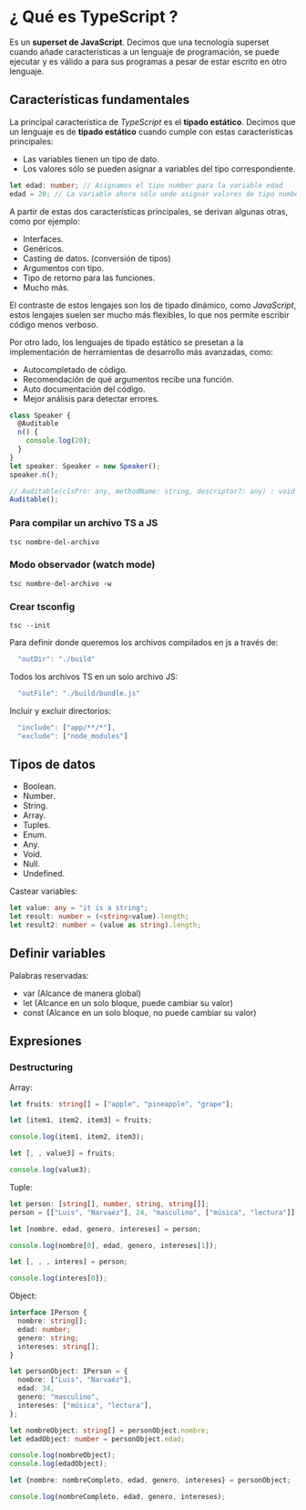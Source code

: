 # ¿ Qué es TypeScript ?

Es un **superset de JavaScript**. Decimos que una tecnología superset cuando añade características a un lenguaje de programación, se puede ejecutar y es válido a para sus programas a pesar de estar escrito en otro lenguaje.

## Características fundamentales

La principal característica de _TypeScript_ es el **tipado estático**. Decimos que un lenguaje es de **tipado estático** cuando cumple con estas características principales:

- Las variables tienen un tipo de dato.
- Los valores sólo se pueden asignar a variables del tipo correspondiente.

```typescript
let edad: number; // Asignamos el tipo number para la variable edad
edad = 20; // La variable ahora sólo uede asignar valores de tipo number
```

A partir de estas dos características principales, se derivan algunas otras, como por ejemplo:

- Interfaces.
- Genéricos.
- Casting de datos. (conversión de tipos)
- Argumentos con tipo.
- Tipo de retorno para las funciones.
- Mucho más.

El contraste de estos lengajes son los de tipado dinámico, como _JavaScript_, estos lengajes suelen ser mucho más flexibles, lo que nos permite escribir código menos verboso.

Por otro lado, los lenguajes de tipado estático se presetan a la implementación de herramientas de desarrollo más avanzadas, como:

- Autocompletado de código.
- Recomendación de qué argumentos recibe una función.
- Auto documentación del código.
- Mejor análisis para detectar errores.

```typescript
class Speaker {
  @Auditable
  n() {
    console.log(20);
  }
}
let speaker: Speaker = new Speaker();
speaker.n();

// Auditable(clsPro: any, methodName: string, descriptor?: any) : void
Auditable();
```

### Para compilar un archivo TS a JS

`tsc nombre-del-archivo`

### Modo observador (watch mode)

`tsc nombre-del-archivo -w`

### Crear tsconfig

`tsc --init`

Para definir donde queremos los archivos compilados en js a través de:

```javascript
  "outDir": "./build"
```

Todos los archivos TS en un solo archivo JS:

```javascript
  "outFile": "./build/bundle.js"
```

Incluir y excluir directorios:

```javascript
  "include": ["app/**/*"],
  "exclude": ["node_modules"]
```

## Tipos de datos

- Boolean.
- Number.
- String.
- Array.
- Tuples.
- Enum.
- Any.
- Void.
- Null.
- Undefined.

Castear variables:

```typescript
let value: any = "it is a string";
let result: number = (<string>value).length;
let result2: number = (value as string).length;
```

## Definir variables

Palabras reservadas:

- var (Alcance de manera global)
- let (Alcance en un solo bloque, puede cambiar su valor)
- const (Alcance en un solo bloque, no puede cambiar su valor)

## Expresiones

### Destructuring

Array:

```typescript
let fruits: string[] = ["apple", "pineapple", "grape"];

let [item1, item2, item3] = fruits;

console.log(item1, item2, item3);

let [, , value3] = fruits;

console.log(value3);
```

Tuple:

```typescript
let person: [string[], number, string, string[]];
person = [["Luis", "Narvaéz"], 24, "masculino", ["música", "lectura"]];

let [nombre, edad, genero, intereses] = person;

console.log(nombre[0], edad, genero, intereses[1]);

let [, , , interes] = person;

console.log(interes[0]);
```

Object:

```typescript
interface IPerson {
  nombre: string[];
  edad: number;
  genero: string;
  intereses: string[];
}

let personObject: IPerson = {
  nombre: ["Luis", "Narvaéz"],
  edad: 34,
  genero: "masculino",
  intereses: ["música", "lectura"],
};

let nombreObject: string[] = personObject.nombre;
let edadObject: number = personObject.edad;

console.log(nombreObject);
console.log(edadObject);

let {nombre: nombreCompleto, edad, genero, intereses} = personObject;

console.log(nombreCompleto, edad, genero, intereses);
```
